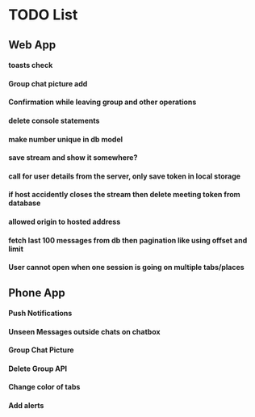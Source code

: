 # TODO List

## Web App

#### toasts check
#### Group chat picture add
#### Confirmation while leaving group and other operations
#### delete console statements
#### make number unique in db model
#### save stream and show it somewhere?
#### call for user details from the server, only save token in local storage
#### if host accidently closes the stream then delete meeting token from database
#### allowed origin to hosted address
#### fetch last 100 messages from db then pagination like using offset and limit
#### User cannot open when one session is going on multiple tabs/places


## Phone App

#### Push Notifications
#### Unseen Messages outside chats on chatbox
#### Group Chat Picture
#### Delete Group API
#### Change color of tabs
#### Add alerts 